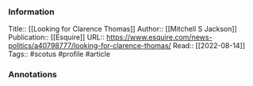 
### Information
Title:: [[Looking for Clarence Thomas]]
Author:: [[Mitchell S Jackson]]
Publication:: [[Esquire]]
URL:: https://www.esquire.com/news-politics/a40798777/looking-for-clarence-thomas/
Read:: [[2022-08-14]]
Tags:: #scotus #profile 
#article

### Annotations
